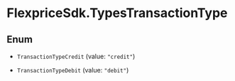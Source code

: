 # FlexpriceSdk.TypesTransactionType

## Enum


* `TransactionTypeCredit` (value: `"credit"`)

* `TransactionTypeDebit` (value: `"debit"`)


